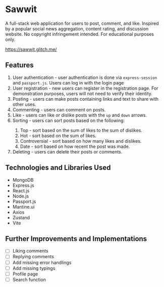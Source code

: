 # Sawwit

A full-stack web application for users to post, comment, and like. Inspired by a popular social news aggregation, content rating, and discussion website. No copyright infringement intended. For educational purposes only.

https://sawwit.glitch.me/

## Features
<ol>
<li>User authentication - user authentication is done via <code>express-session</code> and <code>passport.js</code>. Users can log in with the login page</li>
<li>User registration - new users can register in the registration page. For demonstration purposes, users will not need to verify their identity.</li>
<li>Posting - users can make posts containing links and text to share with other uses.</li>
<li>Commenting - users can comment on posts.</li>
<li>Like - users can like or dislike posts with the <code>up</code> and <code>down</code> arrows.</li>
<li>Sorting - users can sort posts based on the following:</li>
<ol>
  <li>Top - sort based on the sum of likes to the sum of dislikes.</li>
  <li>Hot - sort based on the sum of likes.</li>
  <li>Controversial - sort based on how many likes and dislikes.</li>
  <li>Date - sort based on how recent the post was made.</li>
</ol></li>
<li>Deleting - users can delete their posts or comments.</li>
</ol>

## Technologies and Libraries Used
- MongoDB
- Express.js
- React.js
- Node.js
- Passport.js
- Mantine.ui
- Axios
- Zustand
- Vite

## Further Improvements and Implementations
- [ ] Liking comments
- [ ] Replying comments
- [ ] Add missing error handlings
- [ ] Add missing typings
- [ ] Profile page
- [ ] Search function
